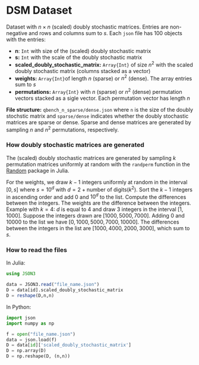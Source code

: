 # DSM Dataset

Dataset with $n \times n$ (scaled) doubly stochastic matrices. Entries are non-negative and rows and columns sum to $s$. Each ```json``` file has 100 objects with the entries:
  - **n**: ```Int``` with size of the (scaled) doubly stochastic matrix
  - **s:** ```Int``` with the scale of the doubly stochastic matrix   
  - **scaled_doubly_stochastic_matrix:** ```Array{Int}``` of size $n^2$ with the scaled doubly stochastic matrix (columns stacked as a vector)
  - **weights:** ```Array{Int}```of length $n$ (sparse) or $n^2$ (dense). The array entries sum to $s$ 
  - **permutations:** ```Array{Int}``` with $n$ (sparse) or $n^2$ (dense) permutation vectors stacked as a sigle vector. Each permutation vector has length $n$

**File structure:** ```qbench_n_sparse/dense.json``` where ```n``` is the size of the doubly stochstic matrix and ```sparse/dense``` indicates whether the doubly stochastic matrices are sparse or dense. Sparse and dense matrices are generated by sampling $n$ and $n^2$ permutations, respectively.


### How doubly stochastic matrices are generated
The (scaled) doubly stochastic matrices are generated by sampling $k$ permutation matrices uniformly at random with the ```randperm``` function in the  [Random](https://docs.julialang.org/en/v1/stdlib/Random/) package in Julia. 

For the weights, we draw $k - 1$ integers uniformly at random in the interval $[0, s]$ where $s = 10^d$ with $d = 2 + \text{number of digits} (k^2)$. Sort the $k-1$ integers in ascending order and add $0$ and $10^d$ to the list. Compute the differences between the integers. The weights are the difference between the integers. Example with $k=4$: $d$ is equal to $4$ and draw $3$ integers in the interval $[1,1000]$. Suppose the integers drawn are $[1000, 5000, 7000]$. Adding $0$ and $10000$ to the list we have $[0, 1000, 5000, 7000, 10000]$. The differences between the integers in the list are $[1000, 4000, 2000, 3000]$, which sum to $s$. 

### How to read the files
In Julia:
```julia
using JSON3

data = JSON3.read("file_name.json")
D = data[id].scaled_doubly_stochastic_matrix
D = reshape(D,n,n)
```

In Python:
```python
import json
import numpy as np 

f = open("file_name.json")
data = json.load(f)
D = data[id]['scaled_doubly_stochastic_matrix']
D = np.array(D)
D = np.reshape(D, (n,n))
```
